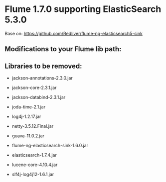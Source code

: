 # Flume 1.7.0 supporting ElasticSearch 5.3.0
  
  Base on: https://github.com/Redliver/flume-ng-elasticsearch5-sink
  
  
## Modifications to your Flume lib path:
  
  
## Libraries to be removed:

  * jackson-annotations-2.3.0.jar

  * jackson-core-2.3.1.jar

  * jackson-databind-2.3.1.jar

  * joda-time-2.1.jar

  * log4j-1.2.17.jar

  * netty-3.5.12.Final.jar

  * guava-11.0.2.jar

  * flume-ng-elasticsearch-sink-1.6.0.jar

  * elasticsearch-1.7.4.jar

  * lucene-core-4.10.4.jar

  * slf4j-log4j12-1.6.1.jar
  

